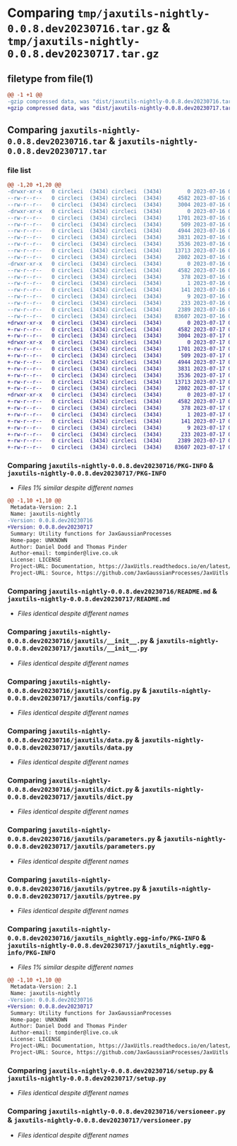 # Comparing `tmp/jaxutils-nightly-0.0.8.dev20230716.tar.gz` & `tmp/jaxutils-nightly-0.0.8.dev20230717.tar.gz`

## filetype from file(1)

```diff
@@ -1 +1 @@
-gzip compressed data, was "dist/jaxutils-nightly-0.0.8.dev20230716.tar", last modified: Sun Jul 16 00:06:42 2023, max compression
+gzip compressed data, was "dist/jaxutils-nightly-0.0.8.dev20230717.tar", last modified: Mon Jul 17 00:06:32 2023, max compression
```

## Comparing `jaxutils-nightly-0.0.8.dev20230716.tar` & `jaxutils-nightly-0.0.8.dev20230717.tar`

### file list

```diff
@@ -1,20 +1,20 @@
-drwxr-xr-x   0 circleci  (3434) circleci  (3434)        0 2023-07-16 00:06:42.662623 jaxutils-nightly-0.0.8.dev20230716/
--rw-r--r--   0 circleci  (3434) circleci  (3434)     4582 2023-07-16 00:06:42.662623 jaxutils-nightly-0.0.8.dev20230716/PKG-INFO
--rw-r--r--   0 circleci  (3434) circleci  (3434)     3004 2023-07-16 00:06:35.000000 jaxutils-nightly-0.0.8.dev20230716/README.md
-drwxr-xr-x   0 circleci  (3434) circleci  (3434)        0 2023-07-16 00:06:42.662623 jaxutils-nightly-0.0.8.dev20230716/jaxutils/
--rw-r--r--   0 circleci  (3434) circleci  (3434)     1701 2023-07-16 00:06:35.000000 jaxutils-nightly-0.0.8.dev20230716/jaxutils/__init__.py
--rw-r--r--   0 circleci  (3434) circleci  (3434)      509 2023-07-16 00:06:42.662623 jaxutils-nightly-0.0.8.dev20230716/jaxutils/_version.py
--rw-r--r--   0 circleci  (3434) circleci  (3434)     4944 2023-07-16 00:06:35.000000 jaxutils-nightly-0.0.8.dev20230716/jaxutils/config.py
--rw-r--r--   0 circleci  (3434) circleci  (3434)     3831 2023-07-16 00:06:35.000000 jaxutils-nightly-0.0.8.dev20230716/jaxutils/data.py
--rw-r--r--   0 circleci  (3434) circleci  (3434)     3536 2023-07-16 00:06:35.000000 jaxutils-nightly-0.0.8.dev20230716/jaxutils/dict.py
--rw-r--r--   0 circleci  (3434) circleci  (3434)    13713 2023-07-16 00:06:35.000000 jaxutils-nightly-0.0.8.dev20230716/jaxutils/parameters.py
--rw-r--r--   0 circleci  (3434) circleci  (3434)     2802 2023-07-16 00:06:35.000000 jaxutils-nightly-0.0.8.dev20230716/jaxutils/pytree.py
-drwxr-xr-x   0 circleci  (3434) circleci  (3434)        0 2023-07-16 00:06:42.662623 jaxutils-nightly-0.0.8.dev20230716/jaxutils_nightly.egg-info/
--rw-r--r--   0 circleci  (3434) circleci  (3434)     4582 2023-07-16 00:06:42.000000 jaxutils-nightly-0.0.8.dev20230716/jaxutils_nightly.egg-info/PKG-INFO
--rw-r--r--   0 circleci  (3434) circleci  (3434)      378 2023-07-16 00:06:42.000000 jaxutils-nightly-0.0.8.dev20230716/jaxutils_nightly.egg-info/SOURCES.txt
--rw-r--r--   0 circleci  (3434) circleci  (3434)        1 2023-07-16 00:06:42.000000 jaxutils-nightly-0.0.8.dev20230716/jaxutils_nightly.egg-info/dependency_links.txt
--rw-r--r--   0 circleci  (3434) circleci  (3434)      141 2023-07-16 00:06:42.000000 jaxutils-nightly-0.0.8.dev20230716/jaxutils_nightly.egg-info/requires.txt
--rw-r--r--   0 circleci  (3434) circleci  (3434)        9 2023-07-16 00:06:42.000000 jaxutils-nightly-0.0.8.dev20230716/jaxutils_nightly.egg-info/top_level.txt
--rw-r--r--   0 circleci  (3434) circleci  (3434)      233 2023-07-16 00:06:42.662623 jaxutils-nightly-0.0.8.dev20230716/setup.cfg
--rw-r--r--   0 circleci  (3434) circleci  (3434)     2389 2023-07-16 00:06:35.000000 jaxutils-nightly-0.0.8.dev20230716/setup.py
--rw-r--r--   0 circleci  (3434) circleci  (3434)    83607 2023-07-16 00:06:35.000000 jaxutils-nightly-0.0.8.dev20230716/versioneer.py
+drwxr-xr-x   0 circleci  (3434) circleci  (3434)        0 2023-07-17 00:06:32.080385 jaxutils-nightly-0.0.8.dev20230717/
+-rw-r--r--   0 circleci  (3434) circleci  (3434)     4582 2023-07-17 00:06:32.080385 jaxutils-nightly-0.0.8.dev20230717/PKG-INFO
+-rw-r--r--   0 circleci  (3434) circleci  (3434)     3004 2023-07-17 00:06:23.000000 jaxutils-nightly-0.0.8.dev20230717/README.md
+drwxr-xr-x   0 circleci  (3434) circleci  (3434)        0 2023-07-17 00:06:32.080385 jaxutils-nightly-0.0.8.dev20230717/jaxutils/
+-rw-r--r--   0 circleci  (3434) circleci  (3434)     1701 2023-07-17 00:06:23.000000 jaxutils-nightly-0.0.8.dev20230717/jaxutils/__init__.py
+-rw-r--r--   0 circleci  (3434) circleci  (3434)      509 2023-07-17 00:06:32.080385 jaxutils-nightly-0.0.8.dev20230717/jaxutils/_version.py
+-rw-r--r--   0 circleci  (3434) circleci  (3434)     4944 2023-07-17 00:06:23.000000 jaxutils-nightly-0.0.8.dev20230717/jaxutils/config.py
+-rw-r--r--   0 circleci  (3434) circleci  (3434)     3831 2023-07-17 00:06:23.000000 jaxutils-nightly-0.0.8.dev20230717/jaxutils/data.py
+-rw-r--r--   0 circleci  (3434) circleci  (3434)     3536 2023-07-17 00:06:23.000000 jaxutils-nightly-0.0.8.dev20230717/jaxutils/dict.py
+-rw-r--r--   0 circleci  (3434) circleci  (3434)    13713 2023-07-17 00:06:23.000000 jaxutils-nightly-0.0.8.dev20230717/jaxutils/parameters.py
+-rw-r--r--   0 circleci  (3434) circleci  (3434)     2802 2023-07-17 00:06:23.000000 jaxutils-nightly-0.0.8.dev20230717/jaxutils/pytree.py
+drwxr-xr-x   0 circleci  (3434) circleci  (3434)        0 2023-07-17 00:06:32.080385 jaxutils-nightly-0.0.8.dev20230717/jaxutils_nightly.egg-info/
+-rw-r--r--   0 circleci  (3434) circleci  (3434)     4582 2023-07-17 00:06:32.000000 jaxutils-nightly-0.0.8.dev20230717/jaxutils_nightly.egg-info/PKG-INFO
+-rw-r--r--   0 circleci  (3434) circleci  (3434)      378 2023-07-17 00:06:32.000000 jaxutils-nightly-0.0.8.dev20230717/jaxutils_nightly.egg-info/SOURCES.txt
+-rw-r--r--   0 circleci  (3434) circleci  (3434)        1 2023-07-17 00:06:32.000000 jaxutils-nightly-0.0.8.dev20230717/jaxutils_nightly.egg-info/dependency_links.txt
+-rw-r--r--   0 circleci  (3434) circleci  (3434)      141 2023-07-17 00:06:32.000000 jaxutils-nightly-0.0.8.dev20230717/jaxutils_nightly.egg-info/requires.txt
+-rw-r--r--   0 circleci  (3434) circleci  (3434)        9 2023-07-17 00:06:32.000000 jaxutils-nightly-0.0.8.dev20230717/jaxutils_nightly.egg-info/top_level.txt
+-rw-r--r--   0 circleci  (3434) circleci  (3434)      233 2023-07-17 00:06:32.080385 jaxutils-nightly-0.0.8.dev20230717/setup.cfg
+-rw-r--r--   0 circleci  (3434) circleci  (3434)     2389 2023-07-17 00:06:23.000000 jaxutils-nightly-0.0.8.dev20230717/setup.py
+-rw-r--r--   0 circleci  (3434) circleci  (3434)    83607 2023-07-17 00:06:23.000000 jaxutils-nightly-0.0.8.dev20230717/versioneer.py
```

### Comparing `jaxutils-nightly-0.0.8.dev20230716/PKG-INFO` & `jaxutils-nightly-0.0.8.dev20230717/PKG-INFO`

 * *Files 1% similar despite different names*

```diff
@@ -1,10 +1,10 @@
 Metadata-Version: 2.1
 Name: jaxutils-nightly
-Version: 0.0.8.dev20230716
+Version: 0.0.8.dev20230717
 Summary: Utility functions for JaxGaussianProcesses
 Home-page: UNKNOWN
 Author: Daniel Dodd and Thomas Pinder
 Author-email: tompinder@live.co.uk
 License: LICENSE
 Project-URL: Documentation, https://JaxUitls.readthedocs.io/en/latest/
 Project-URL: Source, https://github.com/JaxGaussianProcesses/JaxUitls
```

### Comparing `jaxutils-nightly-0.0.8.dev20230716/README.md` & `jaxutils-nightly-0.0.8.dev20230717/README.md`

 * *Files identical despite different names*

### Comparing `jaxutils-nightly-0.0.8.dev20230716/jaxutils/__init__.py` & `jaxutils-nightly-0.0.8.dev20230717/jaxutils/__init__.py`

 * *Files identical despite different names*

### Comparing `jaxutils-nightly-0.0.8.dev20230716/jaxutils/config.py` & `jaxutils-nightly-0.0.8.dev20230717/jaxutils/config.py`

 * *Files identical despite different names*

### Comparing `jaxutils-nightly-0.0.8.dev20230716/jaxutils/data.py` & `jaxutils-nightly-0.0.8.dev20230717/jaxutils/data.py`

 * *Files identical despite different names*

### Comparing `jaxutils-nightly-0.0.8.dev20230716/jaxutils/dict.py` & `jaxutils-nightly-0.0.8.dev20230717/jaxutils/dict.py`

 * *Files identical despite different names*

### Comparing `jaxutils-nightly-0.0.8.dev20230716/jaxutils/parameters.py` & `jaxutils-nightly-0.0.8.dev20230717/jaxutils/parameters.py`

 * *Files identical despite different names*

### Comparing `jaxutils-nightly-0.0.8.dev20230716/jaxutils/pytree.py` & `jaxutils-nightly-0.0.8.dev20230717/jaxutils/pytree.py`

 * *Files identical despite different names*

### Comparing `jaxutils-nightly-0.0.8.dev20230716/jaxutils_nightly.egg-info/PKG-INFO` & `jaxutils-nightly-0.0.8.dev20230717/jaxutils_nightly.egg-info/PKG-INFO`

 * *Files 1% similar despite different names*

```diff
@@ -1,10 +1,10 @@
 Metadata-Version: 2.1
 Name: jaxutils-nightly
-Version: 0.0.8.dev20230716
+Version: 0.0.8.dev20230717
 Summary: Utility functions for JaxGaussianProcesses
 Home-page: UNKNOWN
 Author: Daniel Dodd and Thomas Pinder
 Author-email: tompinder@live.co.uk
 License: LICENSE
 Project-URL: Documentation, https://JaxUitls.readthedocs.io/en/latest/
 Project-URL: Source, https://github.com/JaxGaussianProcesses/JaxUitls
```

### Comparing `jaxutils-nightly-0.0.8.dev20230716/setup.py` & `jaxutils-nightly-0.0.8.dev20230717/setup.py`

 * *Files identical despite different names*

### Comparing `jaxutils-nightly-0.0.8.dev20230716/versioneer.py` & `jaxutils-nightly-0.0.8.dev20230717/versioneer.py`

 * *Files identical despite different names*

